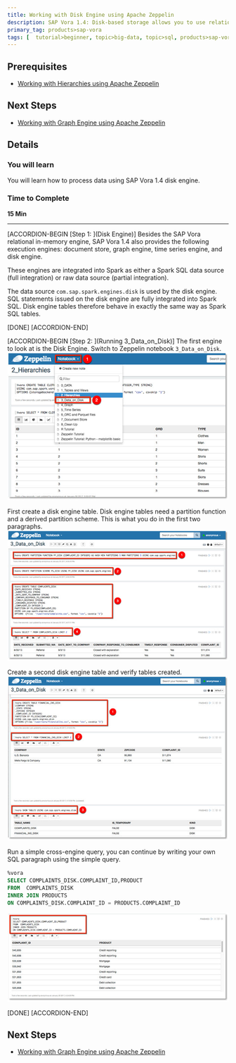 ```yaml
---
title: Working with Disk Engine using Apache Zeppelin
description: SAP Vora 1.4: Disk-based storage allows you to use relational capabilities without loading data into memory
primary_tag: products>sap-vora
tags: [  tutorial>beginner, topic>big-data, topic>sql, products>sap-vora ]
---
```


## Prerequisites  
 - [Working with Hierarchies using Apache Zeppelin ](http://www.sap.com/developer/tutorials/vora-cal-zeppelin2.html)


## Next Steps
 - [Working with Graph Engine using Apache Zeppelin](http://www.sap.com/developer/tutorials/vora-cal-zeppelin4.html)

## Details
### You will learn  
You will learn how to process data using SAP Vora 1.4 disk engine.

### Time to Complete
**15 Min**

---

[ACCORDION-BEGIN [Step 1: ](Disk Engine)]
Besides the SAP Vora relational in-memory engine, SAP Vora 1.4 also provides the following execution engines: document store, graph engine, time series engine, and disk engine.

These engines are integrated into Spark as either a Spark SQL data source (full integration) or raw data source (partial integration).

The data source `com.sap.spark.engines.disk` is used by the disk engine. SQL statements issued on the disk engine are fully integrated into Spark SQL. Disk engine tables therefore behave in exactly the same way as Spark SQL tables.


[DONE]
[ACCORDION-END]

[ACCORDION-BEGIN [Step 2: ](Running 3_Data_on_Disk)]
The first engine to look at is the Disk Engine. Switch to Zeppelin notebook `3_Data_on_Disk`.
![Disk notebook](zep3_01.jpg)

First create a disk engine table. Disk engine tables need a partition function and a derived partition scheme. This is what you do in the first two paragraphs.
![Partitions](zep3_02.jpg)

Create a second disk engine table and verify tables created.
![Second table](zep3_03.jpg)

Run a simple cross-engine query, you can continue by writing your own SQL paragraph using the simple query.
```sql
%vora
SELECT COMPLAINTS_DISK.COMPLAINT_ID,PRODUCT  
FROM  COMPLAINTS_DISK
INNER JOIN PRODUCTS
ON COMPLAINTS_DISK.COMPLAINT_ID = PRODUCTS.COMPLAINT_ID
```

![cross-engine query](zep3_04.jpg)

[DONE]
[ACCORDION-END]


## Next Steps
- [Working with Graph Engine using Apache Zeppelin](http://www.sap.com/developer/tutorials/vora-cal-zeppelin4.html)

